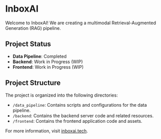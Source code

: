 # InboxAI

Welcome to InboxAI! We are creating a multimodal Retrieval-Augmented Generation (RAG) pipeline.

## Project Status

- **Data Pipeline**: Completed
- **Backend**: Work in Progress (WIP)
- **Frontend**: Work in Progress (WIP)

## Project Structure

The project is organized into the following directories:

- `/data_pipeline`: Contains scripts and configurations for the data pipeline.
- `/backend`: Contains the backend server code and related resources.
- `/frontend`: Contains the frontend application code and assets.

For more information, visit [inboxai.tech](https://inboxai.tech).
